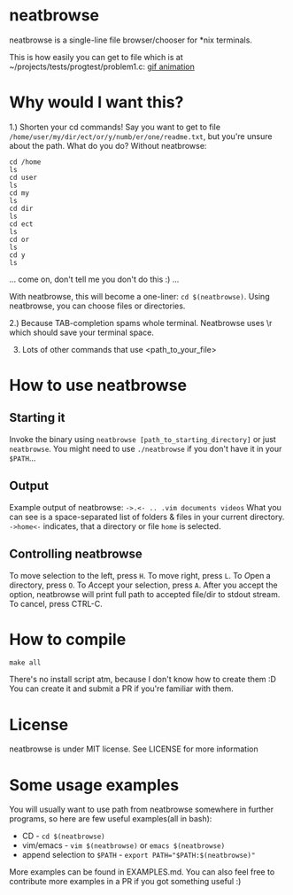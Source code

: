 neatbrowse
==========
neatbrowse is a single-line file browser/chooser for *nix terminals.

This is how easily you can get to file which is at ~/projects/tests/progtest/problem1.c:
[gif animation](http://i.imgur.com/XAxxbfL.gif)

# Why would I want this?

1.) Shorten your cd commands!
Say you want to get to file `/home/user/my/dir/ect/or/y/numb/er/one/readme.txt`, but you're unsure about the path. What do you do?
Without neatbrowse:
	
	cd /home
	ls
	cd user
	ls
	cd my
	ls 
	cd dir
	ls
	cd ect
	ls
	cd or
	ls
	cd y
	ls

... come on, don't tell me you don't do this :) ...

With neatbrowse, this will become a one-liner: `cd $(neatbrowse)`. Using neatbrowse, you can choose files or directories.

2.) Because TAB-completion spams whole terminal.
Neatbrowse uses \r which should save your terminal space.

3) Lots of other commands that use <path_to_your_file>

# How to use neatbrowse

## Starting it
Invoke the binary using `neatbrowse [path_to_starting_directory]` or just `neatbrowse`.
You might need to use `./neatbrowse` if you don't have it in your `$PATH`...

## Output
Example output of neatbrowse: `->.<- .. .vim documents videos`
What you can see is a space-separated list of folders & files in your current directory. 
`->home<-` indicates, that a directory or file `home` is selected.

## Controlling neatbrowse
To move selection to the left, press `H`. To move right, press `L`.
To *O*pen a directory, press `O`.
To *A*ccept your selection, press `A`. After you accept the option, neatbrowse will print full path to accepted file/dir to stdout stream.
To cancel, press CTRL-C.

# How to compile

	make all

There's no install script atm, because I don't know how to create them :D You can create it and submit a PR if you're familiar with them.

# License
neatbrowse is under MIT license. See LICENSE for more information

# Some usage examples
You will usually want to use path from neatbrowse somewhere in further programs, so here are few useful examples(all in bash):
* CD - `cd $(neatbrowse)`
* vim/emacs - `vim $(neatbrowse)` or `emacs $(neatbrowse)`
* append selection to `$PATH` - `export PATH="$PATH:$(neatbrowse)"`

More examples can be found in EXAMPLES.md. You can also feel free to contribute more examples in a PR if you got something useful :)

